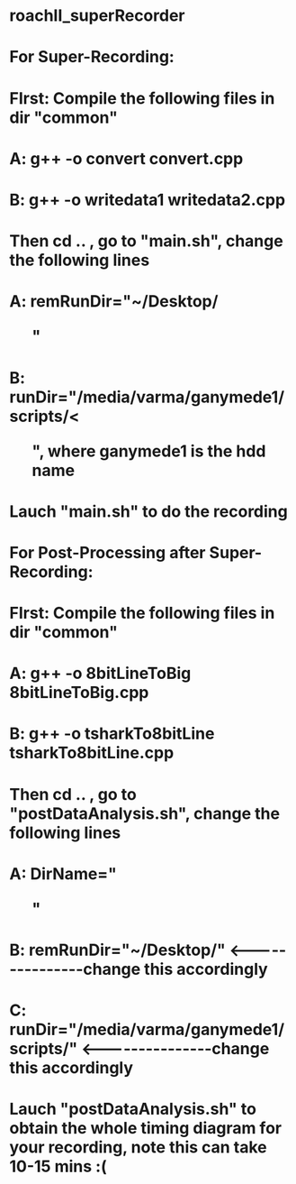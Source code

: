 # roachII_superRecorder

# For Super-Recording:
# FIrst: Compile the following files in dir "common"
#   A: g++ -o convert convert.cpp
#   B: g++ -o writedata1 writedata2.cpp

# Then cd .. , go to "main.sh", change the following lines
#   A: remRunDir="~/Desktop/<DIR NAME FOR THIS RECORDING ON NODES>"
#   B: runDir="/media/varma/ganymede1/scripts/<<DIR NAME FOR THIS RECORDING ON NODES>", where ganymede1 is the hdd name

#   Lauch "main.sh" to do the recording


# For Post-Processing after Super-Recording:
# FIrst: Compile the following files in dir "common"
#   A: g++ -o 8bitLineToBig 8bitLineToBig.cpp
#   B: g++ -o tsharkTo8bitLine tsharkTo8bitLine.cpp

# Then cd .. , go to "postDataAnalysis.sh", change the following lines
#   A: DirName="<DIR NAME THE ABOVE RECORDING>"
#   B: remRunDir="~/Desktop/"       <---------------change this accordingly
#   C: runDir="/media/varma/ganymede1/scripts/"       <---------------change this accordingly

#   Lauch "postDataAnalysis.sh" to obtain the whole timing diagram for your recording, note this can take 10-15 mins :(
